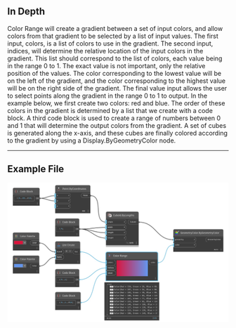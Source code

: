 ## In Depth
Color Range will create a gradient between a set of input colors, and allow colors from that gradient to be selected by a list of input values. The first input, colors, is a list of colors to use in the gradient. The second input, indices, will determine the relative location of the input colors in the gradient. This list should correspond to the list of colors, each value being in the range 0 to 1. The exact value is not important, only the relative position of the values. The color corresponding to the lowest value will be on the left of the gradient, and the color corresponding to the highest value will be on the right side of the gradient. The final value input allows the user to select points along the gradient in the range 0 to 1 to output. In the example below, we first create two colors: red and blue. The order of these colors in the gradient is determined by a list that we create with a code block. A third code block is used to create a range of numbers between 0 and 1 that will determine the output colors from the gradient. A set of cubes is generated along the x-axis, and these cubes are finally colored according to the gradient by using a Display.ByGeometryColor node.
___
## Example File

![Color Range](./CoreNodeModels.ColorRange_img.jpg)

